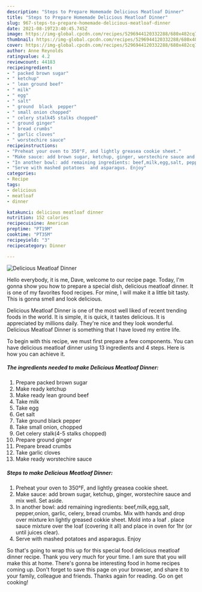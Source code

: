 ```yaml
---
description: "Steps to Prepare Homemade Delicious Meatloaf Dinner"
title: "Steps to Prepare Homemade Delicious Meatloaf Dinner"
slug: 967-steps-to-prepare-homemade-delicious-meatloaf-dinner
date: 2021-08-19T23:40:45.745Z
image: https://img-global.cpcdn.com/recipes/5296944120332288/680x482cq70/delicious-meatloaf-dinner-recipe-main-photo.jpg
thumbnail: https://img-global.cpcdn.com/recipes/5296944120332288/680x482cq70/delicious-meatloaf-dinner-recipe-main-photo.jpg
cover: https://img-global.cpcdn.com/recipes/5296944120332288/680x482cq70/delicious-meatloaf-dinner-recipe-main-photo.jpg
author: Anne Reynolds
ratingvalue: 4.2
reviewcount: 44183
recipeingredient:
- " packed brown sugar"
- " ketchup"
- " lean ground beef"
- " milk"
- " egg"
- " salt"
- " ground  black  pepper"
- " small onion chopped"
- " celery stalk45 stalks chopped"
- " ground ginger"
- " bread crumbs"
- " garlic cloves"
- " worstechire sauce"
recipeinstructions:
- "Preheat your oven to 350°F, and lightly greasea cookie sheet."
- "Make sauce: add brown sugar, ketchup, ginger, worstechire sauce and mix well. Set aside."
- "In another bowl: add remaining ingredients: beef,milk,egg,salt, pepper,onion, garlic, celery, bread crumbs. Mix with hands and drop over mixture kn lightly greased cokkie sheet. Mold into a loaf . place sauce mixture over the loaf (covering it all) and place in oven for 1hr (or until juices clear)."
- "Serve with mashed potatoes  and asparagus. Enjoy"
categories:
- Recipe
tags:
- delicious
- meatloaf
- dinner

katakunci: delicious meatloaf dinner 
nutrition: 152 calories
recipecuisine: American
preptime: "PT19M"
cooktime: "PT35M"
recipeyield: "3"
recipecategory: Dinner

---
```



![Delicious Meatloaf Dinner](https://img-global.cpcdn.com/recipes/5296944120332288/680x482cq70/delicious-meatloaf-dinner-recipe-main-photo.jpg)

Hello everybody, it is me, Dave, welcome to our recipe page. Today, I'm gonna show you how to prepare a special dish, delicious meatloaf dinner. It is one of my favorites food recipes. For mine, I will make it a little bit tasty. This is gonna smell and look delicious.

Delicious Meatloaf Dinner is one of the most well liked of recent trending foods in the world. It is simple, it is quick, it tastes delicious. It is appreciated by millions daily. They're nice and they look wonderful. Delicious Meatloaf Dinner is something that I have loved my entire life.




To begin with this recipe, we must first prepare a few components. You can have delicious meatloaf dinner using 13 ingredients and 4 steps. Here is how you can achieve it.

<!--inarticleads1-->

##### The ingredients needed to make Delicious Meatloaf Dinner:

1. Prepare  packed brown sugar
1. Make ready  ketchup
1. Make ready  lean ground beef
1. Take  milk
1. Take  egg
1. Get  salt
1. Take  ground  black  pepper
1. Take  small onion, chopped
1. Get  celery stalk(4-5 stalks chopped)
1. Prepare  ground ginger
1. Prepare  bread crumbs
1. Take  garlic cloves
1. Make ready  worstechire sauce




<!--inarticleads2-->

##### Steps to make Delicious Meatloaf Dinner:

1. Preheat your oven to 350°F, and lightly greasea cookie sheet.
1. Make sauce: add brown sugar, ketchup, ginger, worstechire sauce and mix well. Set aside.
1. In another bowl: add remaining ingredients: beef,milk,egg,salt, pepper,onion, garlic, celery, bread crumbs. Mix with hands and drop over mixture kn lightly greased cokkie sheet. Mold into a loaf . place sauce mixture over the loaf (covering it all) and place in oven for 1hr (or until juices clear).
1. Serve with mashed potatoes  and asparagus. Enjoy




So that's going to wrap this up for this special food delicious meatloaf dinner recipe. Thank you very much for your time. I am sure that you will make this at home. There's gonna be interesting food in home recipes coming up. Don't forget to save this page on your browser, and share it to your family, colleague and friends. Thanks again for reading. Go on get cooking!
